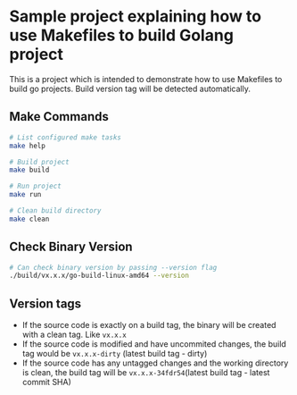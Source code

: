 # Sample project explaining how to use Makefiles to build Golang project

This is a project which is intended to demonstrate how to use Makefiles to build go projects. Build version tag will be detected automatically.

## Make Commands

```bash
# List configured make tasks
make help

# Build project
make build

# Run project
make run

# Clean build directory
make clean
```

## Check Binary Version

```bash
# Can check binary version by passing --version flag
./build/vx.x.x/go-build-linux-amd64 --version
```

## Version tags

- If the source code is exactly on a build tag, the binary will be created with a clean tag. Like `vx.x.x`
- If the source code is modified and have uncommited changes, the build tag would be `vx.x.x-dirty` (latest build tag - dirty)
- If the source code has any untagged changes and the working directory is clean, the build tag will be `vx.x.x-34fdr54`(latest build tag - latest commit SHA)
